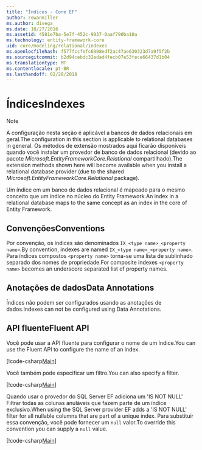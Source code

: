 ```yaml
---
title: "Índices - Core EF"
author: rowanmiller
ms.author: divega
ms.date: 10/27/2016
ms.assetid: 4581e7ba-5e7f-452c-9937-0aaf790ba10a
ms.technology: entity-framework-core
uid: core/modeling/relational/indexes
ms.openlocfilehash: f577fccfefc6908edf2ac47ae630323d7a9f5f2b
ms.sourcegitcommit: b2d94cebdc32edad4fecb07e53fece66437d1b04
ms.translationtype: MT
ms.contentlocale: pt-BR
ms.lasthandoff: 02/28/2018
---
```

# <a name="indexes"></a><span data-ttu-id="3ff30-102">Índices</span><span class="sxs-lookup"><span data-stu-id="3ff30-102">Indexes</span></span>

> [!NOTE]  
> <span data-ttu-id="3ff30-103">A configuração nesta seção é aplicável a bancos de dados relacionais em geral.</span><span class="sxs-lookup"><span data-stu-id="3ff30-103">The configuration in this section is applicable to relational databases in general.</span></span> <span data-ttu-id="3ff30-104">Os métodos de extensão mostrados aqui ficarão disponíveis quando você instalar um provedor de banco de dados relacional (devido ao pacote *Microsoft.EntityFrameworkCore.Relational* compartilhado).</span><span class="sxs-lookup"><span data-stu-id="3ff30-104">The extension methods shown here will become available when you install a relational database provider (due to the shared *Microsoft.EntityFrameworkCore.Relational* package).</span></span>

<span data-ttu-id="3ff30-105">Um índice em um banco de dados relacional é mapeado para o mesmo conceito que um índice no núcleo do Entity Framework.</span><span class="sxs-lookup"><span data-stu-id="3ff30-105">An index in a relational database maps to the same concept as an index in the core of Entity Framework.</span></span>

## <a name="conventions"></a><span data-ttu-id="3ff30-106">Convenções</span><span class="sxs-lookup"><span data-stu-id="3ff30-106">Conventions</span></span>

<span data-ttu-id="3ff30-107">Por convenção, os índices são denominados `IX_<type name>_<property name>`.</span><span class="sxs-lookup"><span data-stu-id="3ff30-107">By convention, indexes are named `IX_<type name>_<property name>`.</span></span> <span data-ttu-id="3ff30-108">Para índices compostos `<property name>` torna-se uma lista de sublinhado separado dos nomes de propriedade.</span><span class="sxs-lookup"><span data-stu-id="3ff30-108">For composite indexes `<property name>` becomes an underscore separated list of property names.</span></span>

## <a name="data-annotations"></a><span data-ttu-id="3ff30-109">Anotações de dados</span><span class="sxs-lookup"><span data-stu-id="3ff30-109">Data Annotations</span></span>

<span data-ttu-id="3ff30-110">Índices não podem ser configurados usando as anotações de dados.</span><span class="sxs-lookup"><span data-stu-id="3ff30-110">Indexes can not be configured using Data Annotations.</span></span>

## <a name="fluent-api"></a><span data-ttu-id="3ff30-111">API fluente</span><span class="sxs-lookup"><span data-stu-id="3ff30-111">Fluent API</span></span>

<span data-ttu-id="3ff30-112">Você pode usar a API fluente para configurar o nome de um índice.</span><span class="sxs-lookup"><span data-stu-id="3ff30-112">You can use the Fluent API to configure the name of an index.</span></span>

[!code-csharp[Main](../../../../samples/core/Modeling/FluentAPI/Samples/Relational/IndexName.cs?name=Model&highlight=9)]

<span data-ttu-id="3ff30-113">Você também pode especificar um filtro.</span><span class="sxs-lookup"><span data-stu-id="3ff30-113">You can also specify a filter.</span></span>

[!code-csharp[Main](../../../../samples/core/Modeling/FluentAPI/Samples/Relational/IndexFilter.cs?name=Model&highlight=9)]

<span data-ttu-id="3ff30-114">Quando usar o provedor do SQL Server EF adiciona um 'IS NOT NULL' Filtrar todas as colunas anuláveis que fazem parte de um índice exclusivo.</span><span class="sxs-lookup"><span data-stu-id="3ff30-114">When using the SQL Server provider EF adds a 'IS NOT NULL' filter for all nullable columns that are part of a unique index.</span></span> <span data-ttu-id="3ff30-115">Para substituir essa convenção, você pode fornecer um `null` valor.</span><span class="sxs-lookup"><span data-stu-id="3ff30-115">To override this convention you can supply a `null` value.</span></span>

[!code-csharp[Main](../../../../samples/core/Modeling/FluentAPI/Samples/Relational/IndexNoFilter.cs?name=Model&highlight=10)]
